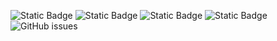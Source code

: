 ![Static Badge](https://img.shields.io/badge/blacklists-60-000000) ![Static Badge](https://img.shields.io/badge/blacklisted-2780750-cc0000) ![Static Badge](https://img.shields.io/badge/whitelisted-2245-00CC00) ![Static Badge](https://img.shields.io/badge/streaming_blacklist-28107-000000) ![GitHub issues](https://img.shields.io/github/issues/fabriziosalmi/blacklists)
